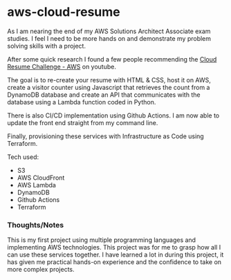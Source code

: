 # aws-cloud-resume

As I am nearing the end of my AWS Solutions Architect Associate exam studies. I feel I need to be more hands on and demonstrate my problem solving skills with a project.

After some quick research I found a few people recommending the <a href="https://cloudresumechallenge.dev/docs/the-challenge/aws/">Cloud Resume Challenge - AWS</a> on youtube.

The goal is to re-create your resume with HTML & CSS, host it on AWS, create a visitor counter using Javascript that retrieves the count from a DynamoDB database and create an API that communicates with the database using a Lambda function coded in Python.

There is also CI/CD implementation using Github Actions. I am now able to update the front end straight from my command line.

Finally, provisioning these services with Infrastructure as Code using Terraform.

Tech used:
<ul>
<li>S3</li>
<li>AWS CloudFront</li>
<li>AWS Lambda</li>
<li>DynamoDB</li>
<li>Github Actions</li>
<li>Terraform</li>
</ul>

<h3>Thoughts/Notes</h3>
This is my first project using multiple programming languages and implementing AWS technologies. This project was for me to grasp how all I can use these services together. I have learned a lot in during this project, it has given me practical hands-on experience and the confidence to take on more complex projects.
